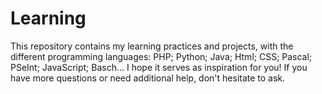 # Learning
This repository contains my learning practices and projects, with the different programming languages: PHP; Python; Java; Html; CSS; Pascal; PSeInt; JavaScript; Basch... I hope it serves as inspiration for you! If you have more questions or need additional help, don't hesitate to ask.
